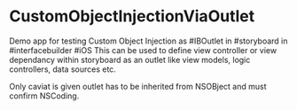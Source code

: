 # CustomObjectInjectionViaOutlet
Demo app for testing Custom Object Injection as #IBOutlet in #storyboard in #interfacebuilder #iOS 
This can be used to define view controller or view dependancy within storyboard as an outlet like view models, logic controllers, data sources etc.

Only caviat is given outlet has to be inherited from NSOBject and must confirm NSCoding.
